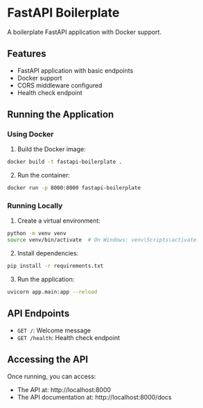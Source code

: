 # FastAPI Boilerplate

A boilerplate FastAPI application with Docker support.

## Features

- FastAPI application with basic endpoints
- Docker support
- CORS middleware configured
- Health check endpoint

## Running the Application

### Using Docker

1. Build the Docker image:
```bash
docker build -t fastapi-boilerplate .
```

2. Run the container:
```bash
docker run -p 8000:8000 fastapi-boilerplate
```

### Running Locally

1. Create a virtual environment:
```bash
python -m venv venv
source venv/bin/activate  # On Windows: venv\Scripts\activate
```

2. Install dependencies:
```bash
pip install -r requirements.txt
```

3. Run the application:
```bash
uvicorn app.main:app --reload
```

## API Endpoints

- `GET /`: Welcome message
- `GET /health`: Health check endpoint

## Accessing the API

Once running, you can access:
- The API at: http://localhost:8000
- The API documentation at: http://localhost:8000/docs